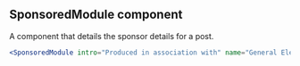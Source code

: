 ## SponsoredModule component

A component that details the sponsor details for a post.

```jsx
<SponsoredModule intro="Produced in association with" name="General Electric" url="http://ge.com/" />
```
